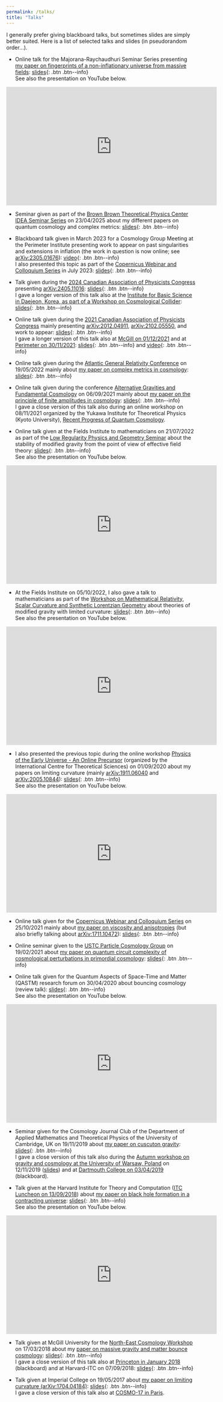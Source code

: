 ```yaml
---
permalink: /talks/
title: "Talks"
---
```


I generally prefer giving blackboard talks, but sometimes slides are simply better suited. Here is a list of selected talks and slides (in pseudorandom order...).

- Online talk for the Majorana-Raychaudhuri Seminar Series presenting [my paper on fingerprints of a non-inflationary universe from massive fields](https://arxiv.org/abs/2405.11016): [slides](../assets/docs/Jerome-Quintin-slides-Majorana-Raychaudhuri.pdf){: .btn .btn--info}  
See also the presentation on YouTube below.

<iframe width="560" height="315" src="https://www.youtube.com/embed/Itwur7slfNQ?si=CKzpU-PakzYeOKJm" title="YouTube video player" frameborder="0" allow="accelerometer; autoplay; clipboard-write; encrypted-media; gyroscope; picture-in-picture; web-share" referrerpolicy="strict-origin-when-cross-origin" allowfullscreen></iframe>

- Seminar given as part of the [Brown Brown Theoretical Physics Center IDEA Seminar Series](https://events.brown.edu/physics/event/310442-the-brown-theoretical-physics-center-idea-seminar) on 23/04/2025 about my different papers on quantum cosmology and complex metrics: [slides](../assets/docs/Quintin_slides_Brown.pdf){: .btn .btn--info}

- Blackboard talk given in March 2023 for a Cosmology Group Meeting at the Perimeter Institute presenting work to appear on past singularities and extensions in inflation (the work in question is now online; see [arXiv:2305.01676](https://arxiv.org/abs/2305.01676)): [video](https://pirsa.org/23030102){: .btn .btn--info}  
I also presented this topic as part of the [Copernicus Webinar and Colloquium Series](https://indico.cern.ch/event/936284/contributions/5319858/) in July 2023: [slides](https://indico.cern.ch/event/936284/contributions/5319858/attachments/2686957/4662015/Quintin_slides_Copernicus_July2023.pdf){: .btn .btn--info}

- Talk given during the [2024 Canadian Association of Physicists Congress](https://indico.cern.ch/event/1316311/overview) presenting [arXiv:2405.11016](https://arxiv.org/abs/2405.11016): [slides](https://indico.cern.ch/event/1316311/contributions/5868928/attachments/2866960/5018345/CAP_Quintin_extended_slides.pdf){: .btn .btn--info}  
I gave a longer version of this talk also at the [Institute for Basic Science in Daejeon, Korea, as part of a Workshop on Cosmological Collider](https://indico.ibs.re.kr/event/670/): [slides](https://indico.ibs.re.kr/event/670/contributions/5848/attachments/4268/5636/talk_IBS_Quintin.pdf){: .btn .btn--info}

- Online talk given during the [2021 Canadian Association of Physicists Congress](https://www.cap.ca/congress-conference/past-congress/2021-cap-virtual-congress-june-6-11/invited-speakers/) mainly presenting [arXiv:2012.04911](https://arxiv.org/abs/2012.04911), [arXiv:2102.05550](https://arxiv.org/abs/2102.05550), and work to appear: [slides](../assets/docs/slides_CAP_Quintin.pdf){: .btn .btn--info}  
I gave a longer version of this talk also at [McGill on 01/12/2021](https://www.physics.mcgill.ca/thep-talks/old_websites/HEPTHwebsite_fall21.html) and at [Perimeter on 30/11/2021](https://perimeterinstitute.ca/events/discriminating-between-theories-very-early-universe): [slides](../assets/docs/Quintin_slides_Perimeter.pdf){: .btn .btn--info} and [video](https://pirsa.org/21110043){: .btn .btn--info}

- Online talk given during the [Atlantic General Relativity Conference](https://atlanticgr2022.ca/) on 19/05/2022 mainly about [my paper on complex metrics in cosmology](https://arxiv.org/abs/2205.15332): [slides](../assets/docs/Quintin_slides_AtlanticGR.pdf){: .btn .btn--info}

- Online talk given during the conference [Alternative Gravities and Fundamental Cosmology](https://indico.cern.ch/event/873762/) on 06/09/2021 mainly about [my paper on the principle of finite amplitudes in cosmology](https://arxiv.org/abs/2102.05550): [slides](../assets/docs/slides_AltFunCosmo21_Quintin.pdf){: .btn .btn--info}  
I gave a close version of this talk also during an online workshop on 08/11/2021 organized by the Yukawa Institute for Theoretical Physics (Kyoto University), [Recent Progress of Quantum Cosmology](https://www2.yukawa.kyoto-u.ac.jp/~rpqc2021/program.php).

- Online talk given at the Fields Institute to mathematicians on 21/07/2022 as part of the [Low Regularity Physics and Geometry Seminar](https://sites.google.com/site/professorsormani/home/lorephygeseminar) about the stability of modified gravity from the point of view of effective field theory: [slides](../assets/docs/Quintin_slides_Fields_July2022.pdf){: .btn .btn--info}  
See also the presentation on YouTube below.

<iframe width="560" height="315" src="https://www.youtube.com/embed/SIbLJgtFqq4" frameborder="0" allow="accelerometer; autoplay; clipboard-write; encrypted-media; gyroscope; picture-in-picture" allowfullscreen></iframe>

- At the Fields Institute on 05/10/2022, I also gave a talk to mathematicians as part of the [Workshop on Mathematical Relativity, Scalar Curvature and Synthetic Lorentzian Geometry](http://www.fields.utoronto.ca/activities/22-23/nonsmooth-relativity) about theories of modified gravity with limited curvature: [slides](../assets/docs/Quintin_slides_Fields_Oct2022.pdf){: .btn .btn--info}  
See also the presentation on YouTube below.

<iframe width="560" height="315" src="https://www.youtube.com/embed/HrBE1sFVRK0" frameborder="0" allow="accelerometer; autoplay; clipboard-write; encrypted-media; gyroscope; picture-in-picture" allowfullscreen></iframe>

- I also presented the previous topic during the online workshop [Physics of the Early Universe - An Online Precursor](https://www.icts.res.in/program/peu) (organized by the International Centre for Theoretical Sciences) on 01/09/2020 about my papers on limiting curvature (mainly [arXiv:1911.06040](https://arxiv.org/abs/1911.06040) and [arXiv:2005.10844](https://arxiv.org/abs/2005.10844)): [slides](../assets/docs/slides_ICTS_Jerome_Quintin.pdf){: .btn .btn--info}  
See also the presentation on YouTube below.

<iframe width="560" height="315" src="https://www.youtube.com/embed/OwOwCIMZGdc" frameborder="0" allow="accelerometer; autoplay; clipboard-write; encrypted-media; gyroscope; picture-in-picture" allowfullscreen></iframe>

- Online talk given for the [Copernicus Webinar and Colloquium Series](https://indico.cern.ch/event/936284/contributions/4579351/) on 25/10/2021 mainly about [my paper on viscosity and anisotropies](https://arxiv.org/abs/2109.11701) (but also briefly talking about [arXiv:1711.10472](https://arxiv.org/abs/1711.10472)): [slides](../assets/docs/Quintin_slides_Copernicus.pdf){: .btn .btn--info}

- Online seminar given to the [USTC Particle Cosmology Group](http://cospa.ustc.edu.cn) on 19/02/2021 about [my paper on quantum circuit complexity of cosmological perturbations in primordial cosmology](https://arxiv.org/abs/2012.04911): [slides](../assets/docs/slides_Jerome_Quintin_USTC.pdf){: .btn .btn--info}

- Online talk given for the Quantum Aspects of Space-Time and Matter (QASTM) research forum on 30/04/2020 about bouncing cosmology (review talk): [slides](../assets/docs/slides_QASTM_Jerome_Quintin.pdf){: .btn .btn--info}  
See also the presentation on YouTube below.

<iframe width="560" height="315" src="https://www.youtube.com/embed/C8TzJ7rhIVU" frameborder="0" allow="accelerometer; autoplay; encrypted-media; gyroscope; picture-in-picture" allowfullscreen></iframe>

- Seminar given for the Cosmology Journal Club of the Department of Applied Mathematics and Theoretical Physics of the University of Cambridge, UK on 19/11/2019 about [my paper on cuscuton gravity](https://arxiv.org/abs/1911.06040): [slides](../assets/docs/slides_DAMTP_final.pdf){: .btn .btn--info}  
I gave a close version of this talk also during the [Autumn workshop on gravity and cosmology at the University of Warsaw, Poland](https://indico.cern.ch/event/851611/) on 12/11/2019 ([slides](../assets/docs/slides_Warsaw_final.pdf)) and at [Dartmouth College on 03/04/2019](https://home.dartmouth.edu/events/event?event=55757#.X9-i7lOYWV4) (blackboard).

- Talk given at the Harvard Institute for Theory and Computation ([ITC Luncheon on 13/09/2018](https://itc.cfa.harvard.edu/itc-luncheon-2018-2019-0)) about [my paper on black hole formation in a contracting universe](https://arxiv.org/abs/1609.02556): [slides](../assets/docs/slides_ITC_Luncheon_Jerome_Quintin.pdf){: .btn .btn--info}  
See also the presentation on YouTube below.

<iframe width="560" height="315" src="https://www.youtube.com/embed/odxTFFjWw4I?start=3070" frameborder="0" allow="accelerometer; autoplay; encrypted-media; gyroscope; picture-in-picture" allowfullscreen></iframe>

- Talk given at McGill University for the [North-East Cosmology Workshop](https://www.physics.mcgill.ca/~rhb/Dartmouth/NE-WorkshopProgram.html) on 17/03/2018 about my [paper on massive gravity and matter bounce cosmology](https://arxiv.org/abs/1711.10472): [slides](../assets/docs/slides_McGill_Quintin.pdf){: .btn .btn--info}  
I gave a close version of this talk also at [Princeton in January 2018](https://bouncingcosmology.com/special-events.html#jerome) (blackboard) and at Harvard-ITC on 07/09/2018: [slides](../assets/docs/slides_ITC_Quintin.pdf){: .btn .btn--info}

- Talk given at Imperial College on 19/05/2017 about [my paper on limiting curvature (arXiv:1704.04184)](https://arxiv.org/abs/1704.04184): [slides](../assets/docs/slides_Imperial_Quintin.pdf){: .btn .btn--info}  
I gave a close version of this talk also at [COSMO-17 in Paris](http://cosmo17.in2p3.fr/parallelmg.html).
